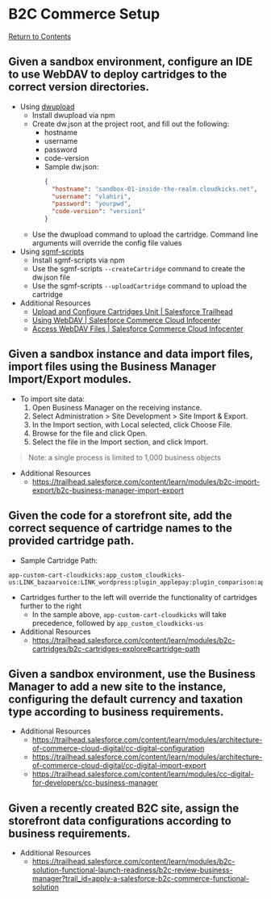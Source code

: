# B2C Commerce Setup
[Return to Contents](README.md)

## Given a sandbox environment, configure an IDE to use WebDAV to deploy cartridges to the correct version directories.
- Using [dwupload](https://www.npmjs.com/package/dwupload)
  - Install dwupload via npm
  - Create dw.json at the project root, and fill out the following:
    - hostname
    - username
    - password
    - code-version
    - Sample dw.json:
      ```json
      {
        "hostname": "sandbox-01-inside-the-realm.cloudkicks.net",
        "username": "vlahiri",
        "password": "yourpwd",
        "code-version": "version1"
      }
      ```
  - Use the dwupload command to upload the cartridge. Command line arguments will override the config file values
- Using [sgmf-scripts](https://www.npmjs.com/package/sgmf-scripts)
  - Install sgmf-scripts via npm
  - Use the sgmf-scripts `--createCartridge` command to create the dw.json file
  - Use the sgmf-scripts `--uploadCartridge` command to upload the cartridge
- Additional Resources
  - [Upload and Configure Cartridges Unit | Salesforce Trailhead](https://trailhead.salesforce.com/content/learn/modules/b2c-cartridges/b2c-cartridges-upload-configure)
  - [Using WebDAV | Salesforce Commerce Cloud Infocenter](https://documentation.b2c.commercecloud.salesforce.com/DOC1/index.jsp?topic=%2Fcom.demandware.dochelp%2Fcontent%2Fb2c_commerce%2Ftopics%2Fimport_export%2Fb2c_using_web_dav.html)
  - [Access WebDAV Files | Salesforce Commerce Cloud Infocenter](https://documentation.b2c.commercecloud.salesforce.com/DOC3/index.jsp?topic=%2Fcom.demandware.dochelp%2Fcontent%2Fb2c_commerce%2Ftopics%2Fadmin%2Fb2c_access_files_webdav.html)

## Given a sandbox instance and data import files, import files using the Business Manager Import/Export modules.
- To import site data:
  1. Open Business Manager on the receiving instance.
  1. Select Administration > Site Development > Site Import & Export.
  1. In the Import section, with Local selected, click Choose File.
  1. Browse for the file and click Open.
  1. Select the file in the Import section, and click Import.

> Note: a single process is limited to 1,000 business objects

- Additional Resources
  - https://trailhead.salesforce.com/content/learn/modules/b2c-import-export/b2c-business-manager-import-export

## Given the code for a storefront site, add the correct sequence of cartridge names to the provided cartridge path.
- Sample Cartridge Path:
```
app-custom-cart-cloudkicks:app_custom_cloudkicks-us:LINK_bazaarvoice:LINK_wordpress:plugin_applepay:plugin_comparison:app_storefront_base
```
- Cartridges further to the left will override the functionality of cartridges further to the right
  - In the sample above, `app-custom-cart-cloudkicks` will take precedence, followed by `app_custom_cloudkicks-us`
- Additional Resources
  - https://trailhead.salesforce.com/content/learn/modules/b2c-cartridges/b2c-cartridges-explore#cartridge-path

## Given a sandbox environment, use the Business Manager to add a new site to the instance, configuring the default currency and taxation type according to business requirements.
- Additional Resources
  - https://trailhead.salesforce.com/content/learn/modules/architecture-of-commerce-cloud-digital/cc-digital-configuration
  - https://trailhead.salesforce.com/content/learn/modules/architecture-of-commerce-cloud-digital/cc-digital-import-export
  - https://trailhead.salesforce.com/content/learn/modules/cc-digital-for-developers/cc-business-manager

## Given a recently created B2C site, assign the storefront data configurations according to business requirements.
- Additional Resources
  - https://trailhead.salesforce.com/content/learn/modules/b2c-solution-functional-launch-readiness/b2c-review-business-manager?trail_id=apply-a-salesforce-b2c-commerce-functional-solution
